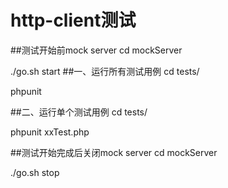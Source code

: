 # http-client测试
##测试开始前mock server
cd mockServer

./go.sh start
##一、运行所有测试用例
cd tests/

phpunit

##二、运行单个测试用例
cd tests/

phpunit xxTest.php

##测试开始完成后关闭mock server
cd mockServer

./go.sh stop
